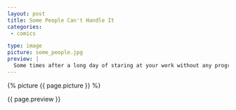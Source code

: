 ```yaml
---
layout: post
title: Some People Can't Handle It
categories:
 - comics

type: image
picture: some_people.jpg
preview: |
  Some times after a long day of staring at your work without any progress, the only logical thing to do is - go crazy. I wish people didn't stare every time that happened. It's not like it happens too often. Don't judge me.
---
```


{% picture {{ page.picture }} %}

{{ page.preview }}
